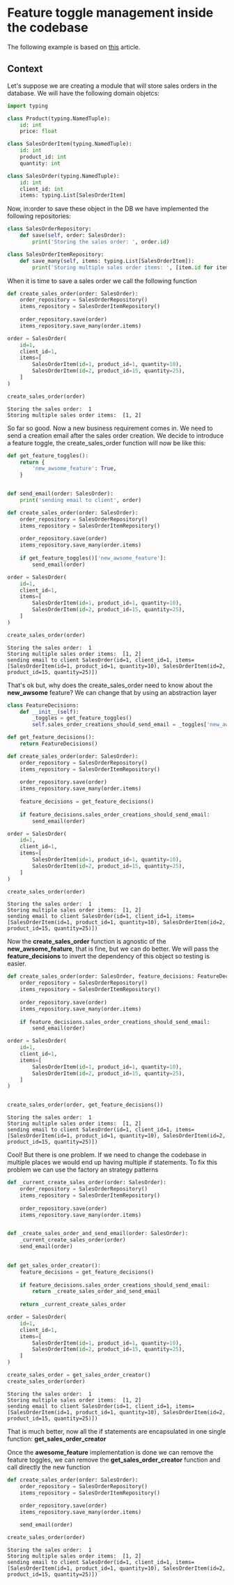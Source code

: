 # Feature toggle management inside the codebase

The following example is based on [this](https://martinfowler.com/articles/feature-toggles.html) article.

## Context

Let's suppose we are creating a module that will store sales orders in the database. We will have the following domain objetcs:


```python
import typing
```


```python
class Product(typing.NamedTuple):
    id: int
    price: float
```


```python
class SalesOrderItem(typing.NamedTuple):
    id: int
    product_id: int
    quantity: int
```


```python
class SalesOrder(typing.NamedTuple):
    id: int
    client_id: int
    items: typing.List[SalesOrderItem]
```

Now, in:order to save these object in the DB we have implemented the following repositories:


```python
class SalesOrderRepository:
    def save(self, order: SalesOrder):
        print('Storing the sales order: ', order.id)
```


```python
class SalesOrderItemRepository:
    def save_many(self, items: typing.List[SalesOrderItem]):
        print('Storing multiple sales order items: ', [item.id for item in items])
```

When it is time to save a sales order we call the following function


```python
def create_sales_order(order: SalesOrder):
    order_repository = SalesOrderRepository()
    items_repository = SalesOrderItemRepository()
    
    order_repository.save(order)
    items_repository.save_many(order.items)
```


```python
order = SalesOrder(
    id=1,
    client_id=1,
    items=[
        SalesOrderItem(id=1, product_id=1, quantity=10),
        SalesOrderItem(id=2, product_id=15, quantity=25),
    ]
)

create_sales_order(order)
```

    Storing the sales order:  1
    Storing multiple sales order items:  [1, 2]


So far so good. Now a new business requirement comes in. We need to send a creation email after the sales order creation. We decide to introduce a feature toggle, the create_sales_order function will now be like this:


```python
def get_feature_toggles():
    return {
        'new_awsome_feature': True,
    }


def send_email(order: SalesOrder):
    print('sending email to client', order)
```


```python
def create_sales_order(order: SalesOrder):
    order_repository = SalesOrderRepository()
    items_repository = SalesOrderItemRepository()
    
    order_repository.save(order)
    items_repository.save_many(order.items)
    
    if get_feature_toggles()['new_awsome_feature']:
        send_email(order)
```


```python
order = SalesOrder(
    id=1,
    client_id=1,
    items=[
        SalesOrderItem(id=1, product_id=1, quantity=10),
        SalesOrderItem(id=2, product_id=15, quantity=25),
    ]
)

create_sales_order(order)
```

    Storing the sales order:  1
    Storing multiple sales order items:  [1, 2]
    sending email to client SalesOrder(id=1, client_id=1, items=[SalesOrderItem(id=1, product_id=1, quantity=10), SalesOrderItem(id=2, product_id=15, quantity=25)])


That's ok but, why does the create_sales_order need to know about the **new_awsome** feature? We can change that by using an abstraction layer


```python
class FeatureDecisions:
    def __init__(self):
        _toggles = get_feature_toggles()
        self.sales_order_creations_should_send_email = _toggles['new_awsome_feature']

def get_feature_decisions():
    return FeatureDecisions()
```


```python
def create_sales_order(order: SalesOrder):
    order_repository = SalesOrderRepository()
    items_repository = SalesOrderItemRepository()
    
    order_repository.save(order)
    items_repository.save_many(order.items)
    
    feature_decisions = get_feature_decisions()
    
    if feature_decisions.sales_order_creations_should_send_email:
        send_email(order)
```


```python
order = SalesOrder(
    id=1,
    client_id=1,
    items=[
        SalesOrderItem(id=1, product_id=1, quantity=10),
        SalesOrderItem(id=2, product_id=15, quantity=25),
    ]
)

create_sales_order(order)
```

    Storing the sales order:  1
    Storing multiple sales order items:  [1, 2]
    sending email to client SalesOrder(id=1, client_id=1, items=[SalesOrderItem(id=1, product_id=1, quantity=10), SalesOrderItem(id=2, product_id=15, quantity=25)])


Now the **create_sales_order** function is agnostic of the **new_awsome_feature**, that is fine, but we can do better. We will pass the **feature_decisions** to invert the dependency of this object so testing is easier.


```python
def create_sales_order(order: SalesOrder, feature_decisions: FeatureDecisions):
    order_repository = SalesOrderRepository()
    items_repository = SalesOrderItemRepository()
    
    order_repository.save(order)
    items_repository.save_many(order.items)
    
    if feature_decisions.sales_order_creations_should_send_email:
        send_email(order)
```


```python
order = SalesOrder(
    id=1,
    client_id=1,
    items=[
        SalesOrderItem(id=1, product_id=1, quantity=10),
        SalesOrderItem(id=2, product_id=15, quantity=25),
    ]
)


create_sales_order(order, get_feature_decisions())
```

    Storing the sales order:  1
    Storing multiple sales order items:  [1, 2]
    sending email to client SalesOrder(id=1, client_id=1, items=[SalesOrderItem(id=1, product_id=1, quantity=10), SalesOrderItem(id=2, product_id=15, quantity=25)])


Cool! But there is one problem. If we need to change the codebase in multiple places we would end up having multiple if statements. To fix this problem we can use the factory an strategy patterns


```python
def _current_create_sales_order(order: SalesOrder):
    order_repository = SalesOrderRepository()
    items_repository = SalesOrderItemRepository()
    
    order_repository.save(order)
    items_repository.save_many(order.items)


def _create_sales_order_and_send_email(order: SalesOrder):
    _current_create_sales_order(order)
    send_email(order)

        
def get_sales_order_creator():
    feature_decisions = get_feature_decisions()
    
    if feature_decisions.sales_order_creations_should_send_email:
        return _create_sales_order_and_send_email
    
    return _current_create_sales_order
```


```python
order = SalesOrder(
    id=1,
    client_id=1,
    items=[
        SalesOrderItem(id=1, product_id=1, quantity=10),
        SalesOrderItem(id=2, product_id=15, quantity=25),
    ]
)

create_sales_order = get_sales_order_creator()
create_sales_order(order)
```

    Storing the sales order:  1
    Storing multiple sales order items:  [1, 2]
    sending email to client SalesOrder(id=1, client_id=1, items=[SalesOrderItem(id=1, product_id=1, quantity=10), SalesOrderItem(id=2, product_id=15, quantity=25)])


That is much better, now all the if statements are encapsulated in one single function: **get_sales_order_creator**

Once the **awesome_feature** implementation is done we can remove the feature toggles, we can remove the **get_sales_order_creator** function and call directly the new function


```python
def create_sales_order(order: SalesOrder):
    order_repository = SalesOrderRepository()
    items_repository = SalesOrderItemRepository()
    
    order_repository.save(order)
    items_repository.save_many(order.items)

    send_email(order)
```


```python
create_sales_order(order)
```

    Storing the sales order:  1
    Storing multiple sales order items:  [1, 2]
    sending email to client SalesOrder(id=1, client_id=1, items=[SalesOrderItem(id=1, product_id=1, quantity=10), SalesOrderItem(id=2, product_id=15, quantity=25)])

